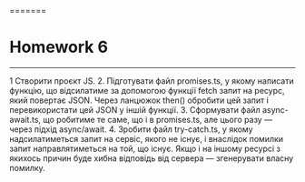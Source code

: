 =======
# Homework 6
____
1 Створити проєкт JS.
2. Підготувати файл promises.ts, у якому написати функцію, що відсилатиме за допомогою функції fetch запит на ресурс, який повертає JSON. Через ланцюжок then() обробити цей запит і перевикористати цей JSON у іншій функції.
3. Сформувати файл async-await.ts, що робитиме те саме, що і в promises.ts, але цього разу — через підхід async/await.
4. Зробити файл try-catch.ts, у якому надсилатиметься запит на сервіс, якого не існує, і внаслідок помилки запит направлятиметься на той, що існує. Якщо і на іншому ресурсі з якихось причин буде 
хибна відповідь від сервера — згенерувати власну помилку. 

